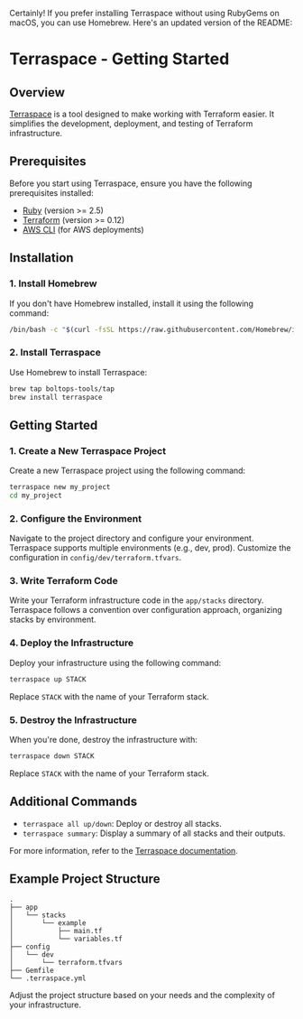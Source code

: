 Certainly! If you prefer installing Terraspace without using RubyGems on macOS, you can use Homebrew. Here's an updated version of the README:

# Terraspace - Getting Started

## Overview

[Terraspace](https://terraspace.cloud/) is a tool designed to make working with Terraform easier. It simplifies the development, deployment, and testing of Terraform infrastructure.

## Prerequisites

Before you start using Terraspace, ensure you have the following prerequisites installed:

- [Ruby](https://www.ruby-lang.org/en/documentation/installation/) (version >= 2.5)
- [Terraform](https://www.terraform.io/) (version >= 0.12)
- [AWS CLI](https://aws.amazon.com/cli/) (for AWS deployments)

## Installation

### 1. Install Homebrew

If you don't have Homebrew installed, install it using the following command:

```bash
/bin/bash -c "$(curl -fsSL https://raw.githubusercontent.com/Homebrew/install/HEAD/install.sh)"
```

### 2. Install Terraspace

Use Homebrew to install Terraspace:

```bash
brew tap boltops-tools/tap
brew install terraspace
```

## Getting Started

### 1. Create a New Terraspace Project

Create a new Terraspace project using the following command:

```bash
terraspace new my_project
cd my_project
```

### 2. Configure the Environment

Navigate to the project directory and configure your environment. Terraspace supports multiple environments (e.g., dev, prod). Customize the configuration in `config/dev/terraform.tfvars`.

### 3. Write Terraform Code

Write your Terraform infrastructure code in the `app/stacks` directory. Terraspace follows a convention over configuration approach, organizing stacks by environment.

### 4. Deploy the Infrastructure

Deploy your infrastructure using the following command:

```bash
terraspace up STACK
```

Replace `STACK` with the name of your Terraform stack.

### 5. Destroy the Infrastructure

When you're done, destroy the infrastructure with:

```bash
terraspace down STACK
```

Replace `STACK` with the name of your Terraform stack.

## Additional Commands

- `terraspace all up/down`: Deploy or destroy all stacks.
- `terraspace summary`: Display a summary of all stacks and their outputs.

For more information, refer to the [Terraspace documentation](https://terraspace.cloud/docs/getting-started/install).

## Example Project Structure

```plaintext
.
├── app
│   └── stacks
│       └── example
│           ├── main.tf
│           └── variables.tf
├── config
│   └── dev
│       └── terraform.tfvars
├── Gemfile
└── .terraspace.yml
```

Adjust the project structure based on your needs and the complexity of your infrastructure.